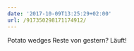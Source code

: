```yaml
---
date: '2017-10-09T13:25:29+02:00'
url: /917350298171174912/
---
```

Potato wedges Reste von gestern? Läuft!

